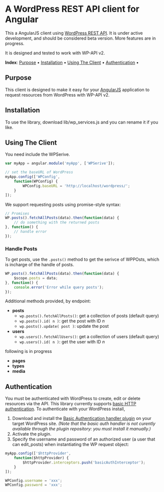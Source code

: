 A WordPress REST API client for Angular
==========================================

This a AngularJS client using  [WordPress REST API](http://wp-api.org/).  It is under active development, and should be considered beta version. More features are in progress.

It is designed and tested to work with WP-API v2.

**Index**:
[Purpose](#purpose) &bull;
[Installation](#installation) &bull;
[Using The Client](#using-the-client) &bull;
[Authentication](#authentication) &bull;

## Purpose
This client is designed to make it easy for your [AngularJS](https://angularjs.org) application to request resources from WordPress with WP-API v2.

## Installation
To use the library, download lib/wp_services.js and you can rename it if you like.

## Using The Client
You need include the WPSerive.
```javascript
var myApp = angular.module('myApp', ['WPSerive']);

// set the baseURL of WordPress
myApp.config(['WPConfig',
	function(WPConfig) {
		WPConfig.baseURL = 'http://localhost/wordpress/';
	}
]);
```

We support requesting posts using  promise-style syntax:
```javascript
// Promises
WP.posts().fetchAllPosts(data).then(function(data) {
	// do something with the returned posts
}, function() {
	// handle error
});
```

### Handle Posts

To get posts, use the `.posts()` method to get the serivce of WPPOsts, which is incharge of the handle of posts.

```js
WP.posts().fetchAllPosts(data).then(function(data) {
	$scope.posts = data;
}, function() {
	console.error('Error while query posts');
});
```

Additional methods provided, by endpoint:
* **posts**
    - `wp.posts().fetchAllPosts()`: get a collection of posts (default query)
    - `wp.posts().id( n )`: get the post with ID *n*
    - `wp.posts().update( post )`: update the post		
* **users**
    - `wp.users().fetchAllUsers()`: get a collection of users (default query)
    - `wp.users().id( n )`: get the user with ID *n*

following is in progress
* **pages**
* **types**
* **media**

## Authentication

You must be authenticated with WordPress to create, edit or delete resources via the API.
This library currently supports [basic HTTP authentication](http://en.wikipedia.org/wiki/Basic_access_authentication). To authenticate with your WordPress install,

1. Download and install the [Basic Authentication handler plugin](https://github.com/WP-API/Basic-Auth) on your target WordPress site. *(Note that the basic auth handler is not curently available through the plugin repository: you must install it manually.)*
2. Activate the plugin.
3. Specify the username and password of an authorized user (a user that can edit_posts) when instantiating the WP request object:
```javascript
myApp.config(['$httpProvider',
	function($httpProvider) {
		$httpProvider.interceptors.push('basicAuthInterceptor');
	}
]);

WPConfig.username = 'xxx';
WPConfig.password = 'xxx';
```





